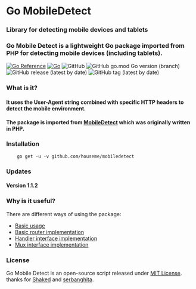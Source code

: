 # Go MobileDetect

### Library for detecting mobile devices and tablets
### Go Mobile Detect is a lightweight Go package imported from PHP for detecting mobile devices (including tablets).

[![Go Reference](https://pkg.go.dev/badge/github.com/houseme/mobiledetect.svg)](https://pkg.go.dev/github.com/houseme/mobiledetect)
[![Go](https://github.com/houseme/mobiledetect/actions/workflows/go.yml/badge.svg)](https://github.com/housemecn/mobiledetect/actions/workflows/go.yml)
![GitHub](https://img.shields.io/github/license/houseme/mobiledetect?style=plastic)
![GitHub go.mod Go version (branch)](https://img.shields.io/github/go-mod/go-version/houseme/mobiledetect/main?style=flat-square)
![GitHub release (latest by date)](https://img.shields.io/github/v/release/houseme/mobiledetect?style=flat-square)
![GitHub tag (latest by date)](https://img.shields.io/github/v/tag/houseme/mobiledetect?style=flat-square)

### What is it?

#### It uses the User-Agent string combined with specific HTTP headers to detect the mobile environment.
#### The package is imported from [MobileDetect](http://mobiledetect.net/) which was originally written in PHP.

### Installation 

```shell
    go get -u -v github.com/houseme/mobiledetect 
```

### Updates 

#### Version 1.1.2


### Why is it useful?

There are different ways of using the package: 

- [Basic usage](examples/app.go) 
- [Basic router implementation](examples/router/main.go)
- [Handler interface implementation](examples/handler/main.go)
- [Mux interface implementation](examples/mux/main.go)

### License

Go Mobile Detect is an open-source script released under [MIT License](http://www.opensource.org/licenses/mit-license.php). thanks for [Shaked](https://github.com/Shaked/gomobiledetect) and [serbanghita](https://github.com/serbanghita/Mobile-Detect).
